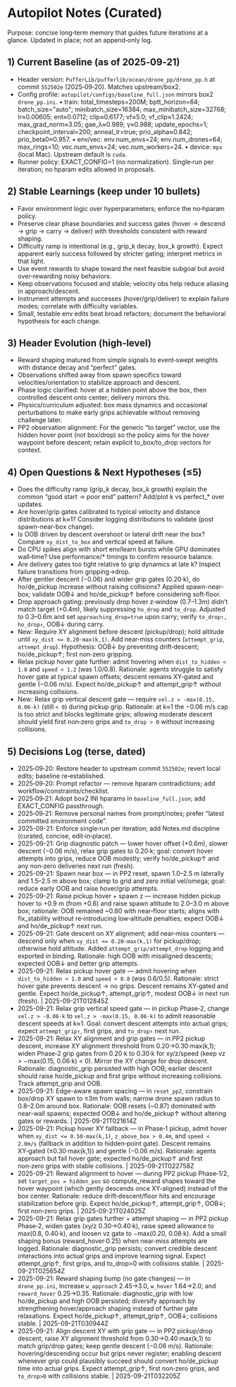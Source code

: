 # Autopilot Notes (Curated)

Purpose: concise long‑term memory that guides future iterations at a glance. Updated in place; not an append‑only log.

## 1) Current Baseline (as of 2025‑09‑21)
- Header version: `PufferLib/pufferlib/ocean/drone_pp/drone_pp.h` at commit `552502e` (2025‑09‑20). Matches upstream/box2.
- Config profile: `autopilot/configs/baseline_full.json` mirrors box2 `drone_pp.ini`.
  • train: total_timesteps=200M; bptt_horizon=64; batch_size="auto"; minibatch_size=16384; max_minibatch_size=32768; lr≈0.00605; ent≈0.0712; clip≈0.6177; vf≈5.0; vf_clip≈1.2424; max_grad_norm≈3.05; gae_λ≈0.989; γ≈0.988; update_epochs=1; checkpoint_interval=200; anneal_lr=true; prio_alpha≈0.842; prio_beta0≈0.957.
  • env/vec: env.num_envs=24; env.num_drones=64; max_rings=10; vec.num_envs=24; vec.num_workers=24.
  • device: `mps` (local Mac). Upstream default is `cuda`.
- Runner policy: EXACT_CONFIG=1 (no normalization). Single‑run per iteration; no hparam edits allowed in proposals.

## 2) Stable Learnings (keep under 10 bullets)
- Favor environment logic over hyperparameters; enforce the no‑hparam policy.
- Preserve clear phase boundaries and success gates (hover → descend → grip → carry → deliver) with thresholds consistent with reward shaping.
- Difficulty ramp is intentional (e.g., grip_k decay, box_k growth). Expect apparent early success followed by stricter gating; interpret metrics in that light.
- Use event rewards to shape toward the next feasible subgoal but avoid over‑rewarding noisy behaviors.
- Keep observations focused and stable; velocity obs help reduce aliasing in approach/descent.
- Instrument attempts and successes (hover/grip/deliver) to explain failure modes; correlate with difficulty variables.
- Small, testable env edits beat broad refactors; document the behavioral hypothesis for each change.

## 3) Header Evolution (high‑level)
- Reward shaping matured from simple signals to event‑swept weights with distance decay and “perfect” gates.
- Observations shifted away from spawn specifics toward velocities/orientation to stabilize approach and descent.
- Phase logic clarified: hover at a hidden point above the box, then controlled descent onto center; delivery mirrors this.
- Physics/curriculum adjusted: box mass dynamics and occasional perturbations to make early grips achievable without removing challenge later.
 - PP2 observation alignment: For the generic “to target” vector, use the hidden hover point (not box/drop) so the policy aims for the hover waypoint before descent; retain explicit to_box/to_drop vectors for context.

## 4) Open Questions & Next Hypotheses (≤5)
- Does the difficulty ramp (grip_k decay, box_k growth) explain the common “good start → poor end” pattern? Add/plot k vs perfect_* over updates.
 - Are hover/grip gates calibrated to typical velocity and distance distributions at k≈1? Consider logging distributions to validate (post spawn-near-box change).
- Is OOB driven by descent overshoot or lateral drift near the box? Compare `xy_dist_to_box` and vertical speed at failure.
- Do CPU spikes align with short env/learn bursts while GPU dominates wall‑time? Use performance/* timings to confirm resource balance.
- Are delivery gates too tight relative to grip dynamics at late k? Inspect failure transitions from gripping→drop.
 - After gentler descent (−0.06) and wider grip gates (0.20·k), do ho/de_pickup increase without raising collisions? Applied spawn-near-box; validate OOB↓ and ho/de_pickup↑ before considering soft‑floor.
 - Drop approach gating: previously drop hover z‑window (0.7–1.3m) didn’t match target (+0.4m), likely suppressing `ho_drop` and `to_drop`. Adjusted to 0.3–0.6m and set `approaching_drop=true` upon carry; verify `to_drop↑, ho_drop↑`, OOB↓ during carry.
 - New: Require XY alignment before descent (pickup/drop); hold altitude until `xy_dist <= 0.20·max(k,1)`. Add near‑miss counters (`attempt_grip`, `attempt_drop`). Hypothesis: OOB↓ by preventing drift‑descent; ho/de_pickup↑; first non‑zero gripping.
 - Relax pickup hover gate further: admit hovering when `dist_to_hidden < 1.8` and `speed < 1.2` (was 1.0/0.8). Rationale: agents struggle to satisfy hover gate at typical spawn offsets; descent remains XY‑gated and gentle (−0.06 m/s). Expect ho/de_pickup↑ and attempt_grip↑ without increasing collisions.
 - New: Relax grip vertical descent gate — require `vel.z > -max(0.15, 0.06·k)` (still `< 0`) during pickup grip. Rationale: at k≈1 the −0.06 m/s cap is too strict and blocks legitimate grips; allowing moderate descent should yield first non‑zero grips and `to_drop > 0` without increasing collisions.

## 5) Decisions Log (terse, dated)
- 2025‑09‑20: Restore header to upstream commit `552502e`; revert local edits; baseline re‑established.
- 2025‑09‑20: Prompt refactor — remove hparam contradictions; add workflow/constraints/checklist.
- 2025‑09‑21: Adopt box2 INI hparams in `baseline_full.json`; add EXACT_CONFIG passthrough.
- 2025‑09‑21: Remove personal names from prompt/notes; prefer “latest committed environment code”.
- 2025-09-21: Enforce single‑run per iteration; add Notes.md discipline (curated, concise, edit‑in‑place).
 - 2025-09-21: Grip diagnostic patch — lower hover offset (+0.6m), slower descent (−0.06 m/s), relax grip gates to 0.20·k; goal: convert hover attempts into grips, reduce OOB modestly; verify ho/de_pickup↑ and any non‑zero deliveries next run (fresh).
- 2025-09-21: Spawn near box — in PP2 reset, spawn 1.0–2.5 m laterally and 1.5–2.5 m above box; clamp to grid and zero initial vel/omega; goal: reduce early OOB and raise hover/grip attempts.
 - 2025-09-21: Raise pickup hover + spawn z — increase hidden pickup hover to +0.9 m (from +0.6) and raise spawn altitude to 2.0–3.0 m above box; rationale: OOB remained ~0.80 with near‑floor starts; aligns with fix_stability without re‑introducing low‑altitude penalties; expect OOB↓ and ho/de_pickup↑ next run.
 - 2025-09-21: Gate descent on XY alignment; add near‑miss counters — descend only when `xy_dist <= 0.20·max(k,1)` for pickup/drop; otherwise hold altitude. Added `attempt_grip/attempt_drop` logging and exported in binding. Rationale: high OOB with misaligned descents; expected OOB↓ and better grip attempts.
 - 2025-09-21: Relax pickup hover gate — admit hovering when `dist_to_hidden < 1.0` and `speed < 0.8` (was 0.6/0.5). Rationale: strict hover gate prevents descent → no grips. Descent remains XY‑gated and gentle. Expect ho/de_pickup↑, attempt_grip↑, modest OOB↓ in next run (fresh). | 2025-09-21T012845Z
- 2025-09-21: Relax grip vertical speed gate — in pickup Phase‑2, change `vel.z > -0.06·k` to `vel.z > -max(0.15, 0.06·k)` to admit reasonable descent speeds at k≈1. Goal: convert descent attempts into actual grips; expect `attempt_grip↑`, first grips, and `to_drop↑` next run.
 - 2025-09-21: Relax XY alignment and grip gates — in PP2 pickup descent, increase XY alignment threshold from 0.20→0.30·max(k,1); widen Phase‑2 grip gates from 0.20·k to 0.30·k for xy/z/speed (keep vz > −max(0.15, 0.06·k) < 0). Mirror the XY change for drop descent. Rationale: diagnostic_grip persisted with high OOB; earlier descent should raise ho/de_pickup and first grips without increasing collisions. Track attempt_grip and OOB.
 - 2025-09-21: Edge-aware spawn spacing — in `reset_pp2`, constrain box/drop XY spawn to ≥3m from walls; narrow drone spawn radius to 0.8–2.0m around box. Rationale: OOB resets (~0.87) dominated with near-wall spawns; expected OOB↓ and ho/de_pickup↑ without altering gates or rewards. | 2025-09-21T021614Z
- 2025-09-21: Pickup hover XY fallback — in Phase‑1 pickup, admit hover when `xy_dist <= 0.50·max(k,1)`, `z_above_box > 0.4m`, and `speed < 2.0m/s` (fallback in addition to hidden‑point gate). Descent remains XY‑gated (≤0.30·max(k,1)) and gentle (−0.06 m/s). Rationale: agents approach but fail hover gate; expected ho/de_pickup↑ and first non‑zero grips with stable collisions. | 2025-09-21T022758Z
 - 2025-09-21: Reward alignment to hover — during PP2 pickup Phase‑1/2, set `target_pos = hidden_pos` so compute_reward shapes toward the hover waypoint (which gently descends once XY‑aligned) instead of the box center. Rationale: reduce drift‑descent/floor hits and encourage stabilization before grip. Expect ho/de_pickup↑, attempt_grip↑, OOB↓; first non‑zero grips. | 2025-09-21T024025Z
- 2025-09-21: Relax grip gates further + attempt shaping — in PP2 pickup Phase‑2, widen gates (xy/z 0.30→0.40·k), raise speed allowance to max(0.8, 0.40·k), and loosen vz gate to −max(0.20, 0.08·k). Add a small shaping bonus (reward_hover·0.25) when near‑miss attempts are logged. Rationale: diagnostic_grip persists; convert credible descent interactions into actual grips and improve learning signal. Expect attempt_grip↑, first grips, and to_drop>0 with collisions stable. | 2025-09-21T025654Z
- 2025-09-21: Reward shaping bump (no gate changes) — in `drone_pp.ini`, increase `w_approach` 2.45→3.0, `w_hover` 1.64→2.0, and `reward_hover` 0.25→0.35. Rationale: diagnostic_grip with low ho/de_pickup and high OOB persisted; diversify approach by strengthening hover/approach shaping instead of further gate relaxations. Expect ho/de_pickup↑, attempt_grip↑, OOB↓; collisions stable. | 2025-09-21T030944Z
 - 2025-09-21: Align descent XY with grip gate — in PP2 pickup/drop descent, raise XY alignment threshold from 0.30→0.40·max(k,1) to match grip/drop gates; keep gentle descent (−0.06 m/s). Rationale: hovering/descending occur but grips never register; enabling descent whenever grip could plausibly succeed should convert ho/de_pickup time into actual grips. Expect attempt_grip↑, first non‑zero grips, and `to_drop>0` with collisions stable. | 2025-09-21T032205Z
